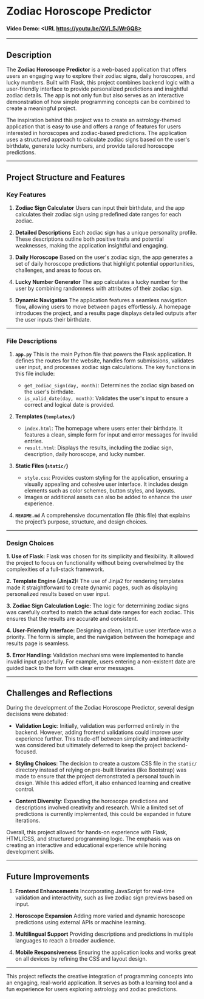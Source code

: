 # Zodiac Horoscope Predictor
#### Video Demo: <URL https://youtu.be/QVj_5JWrGQ8>

---

## Description

The **Zodiac Horoscope Predictor** is a web-based application that offers users an engaging way to explore their zodiac signs, daily horoscopes, and lucky numbers. Built with Flask, this project combines backend logic with a user-friendly interface to provide personalized predictions and insightful zodiac details. The app is not only fun but also serves as an interactive demonstration of how simple programming concepts can be combined to create a meaningful project.

The inspiration behind this project was to create an astrology-themed application that is easy to use and offers a range of features for users interested in horoscopes and zodiac-based predictions. The application uses a structured approach to calculate zodiac signs based on the user's birthdate, generate lucky numbers, and provide tailored horoscope predictions.

---

## Project Structure and Features

### Key Features
1. **Zodiac Sign Calculator**
   Users can input their birthdate, and the app calculates their zodiac sign using predefined date ranges for each zodiac.

2. **Detailed Descriptions**
   Each zodiac sign has a unique personality profile. These descriptions outline both positive traits and potential weaknesses, making the application insightful and engaging.

3. **Daily Horoscope**
   Based on the user's zodiac sign, the app generates a set of daily horoscope predictions that highlight potential opportunities, challenges, and areas to focus on.

4. **Lucky Number Generator**
   The app calculates a lucky number for the user by combining randomness with attributes of their zodiac sign.

5. **Dynamic Navigation**
   The application features a seamless navigation flow, allowing users to move between pages effortlessly. A homepage introduces the project, and a results page displays detailed outputs after the user inputs their birthdate.

---

### File Descriptions
1. **`app.py`**
   This is the main Python file that powers the Flask application. It defines the routes for the website, handles form submissions, validates user input, and processes zodiac sign calculations. The key functions in this file include:
   - `get_zodiac_sign(day, month)`: Determines the zodiac sign based on the user's birthdate.
   - `is_valid_date(day, month)`: Validates the user's input to ensure a correct and logical date is provided.

2. **Templates (`templates/`)**
   - `index.html`: The homepage where users enter their birthdate. It features a clean, simple form for input and error messages for invalid entries.
   - `result.html`: Displays the results, including the zodiac sign, description, daily horoscope, and lucky number.

3. **Static Files (`static/`)**
   - `style.css`: Provides custom styling for the application, ensuring a visually appealing and cohesive user interface. It includes design elements such as color schemes, button styles, and layouts.
   - Images or additional assets can also be added to enhance the user experience.

4. **`README.md`**
   A comprehensive documentation file (this file) that explains the project’s purpose, structure, and design choices.

---

### Design Choices

**1. Use of Flask:**
Flask was chosen for its simplicity and flexibility. It allowed the project to focus on functionality without being overwhelmed by the complexities of a full-stack framework.

**2. Template Engine (Jinja2):**
The use of Jinja2 for rendering templates made it straightforward to create dynamic pages, such as displaying personalized results based on user input.

**3. Zodiac Sign Calculation Logic:**
The logic for determining zodiac signs was carefully crafted to match the actual date ranges for each zodiac. This ensures that the results are accurate and consistent.

**4. User-Friendly Interface:**
Designing a clean, intuitive user interface was a priority. The form is simple, and the navigation between the homepage and results page is seamless.

**5. Error Handling:**
Validation mechanisms were implemented to handle invalid input gracefully. For example, users entering a non-existent date are guided back to the form with clear error messages.

---

## Challenges and Reflections

During the development of the Zodiac Horoscope Predictor, several design decisions were debated:

- **Validation Logic**: Initially, validation was performed entirely in the backend. However, adding frontend validations could improve user experience further. This trade-off between simplicity and interactivity was considered but ultimately deferred to keep the project backend-focused.

- **Styling Choices**: The decision to create a custom CSS file in the `static/` directory instead of relying on pre-built libraries (like Bootstrap) was made to ensure that the project demonstrated a personal touch in design. While this added effort, it also enhanced learning and creative control.

- **Content Diversity**: Expanding the horoscope predictions and descriptions involved creativity and research. While a limited set of predictions is currently implemented, this could be expanded in future iterations.

Overall, this project allowed for hands-on experience with Flask, HTML/CSS, and structured programming logic. The emphasis was on creating an interactive and educational experience while honing development skills.

---

## Future Improvements

1. **Frontend Enhancements**
   Incorporating JavaScript for real-time validation and interactivity, such as live zodiac sign previews based on input.

2. **Horoscope Expansion**
   Adding more varied and dynamic horoscope predictions using external APIs or machine learning.

3. **Multilingual Support**
   Providing descriptions and predictions in multiple languages to reach a broader audience.

4. **Mobile Responsiveness**
   Ensuring the application looks and works great on all devices by refining the CSS and layout design.

---

This project reflects the creative integration of programming concepts into an engaging, real-world application. It serves as both a learning tool and a fun experience for users exploring astrology and zodiac predictions.
